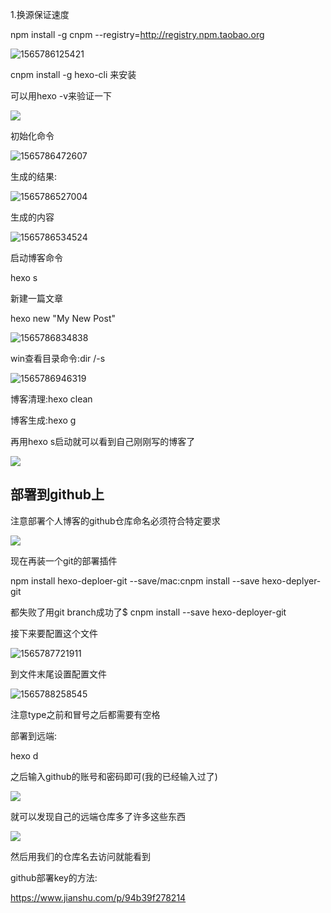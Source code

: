 1.换源保证速度

npm install -g cnpm --registry=http://registry.npm.taobao.org

![1565786125421](C:\Users\1\AppData\Roaming\Typora\typora-user-images\1565786125421.png)

cnpm install -g hexo-cli 来安装

可以用hexo -v来验证一下

![](https://sumomoriaty.oss-cn-beijing.aliyuncs.com/markdown/20190814203801.png)

初始化命令

![1565786472607](C:\Users\1\AppData\Roaming\Typora\typora-user-images\1565786472607.png)

生成的结果:

![1565786527004](C:\Users\1\AppData\Roaming\Typora\typora-user-images\1565786527004.png)

生成的内容

![1565786534524](C:\Users\1\AppData\Roaming\Typora\typora-user-images\1565786534524.png)

启动博客命令

hexo s

新建一篇文章

hexo new "My New Post"

![1565786834838](C:\Users\1\AppData\Roaming\Typora\typora-user-images\1565786834838.png)

win查看目录命令:dir /-s

![1565786946319](C:\Users\1\AppData\Roaming\Typora\typora-user-images\1565786946319.png)

博客清理:hexo clean

博客生成:hexo g

再用hexo s启动就可以看到自己刚刚写的博客了

![](https://sumomoriaty.oss-cn-beijing.aliyuncs.com/markdown/20190814205203.png)

## 部署到github上

注意部署个人博客的github仓库命名必须符合特定要求

![](https://sumomoriaty.oss-cn-beijing.aliyuncs.com/markdown/20190814205541.png)

现在再装一个git的部署插件

npm install hexo-deploer-git --save/mac:cnpm install --save hexo-deplyer-git

都失败了用git branch成功了$ cnpm install --save hexo-deployer-git

接下来要配置这个文件

![1565787721911](C:\Users\1\AppData\Roaming\Typora\typora-user-images\1565787721911.png)

到文件末尾设置配置文件

![1565788258545](C:\Users\1\AppData\Roaming\Typora\typora-user-images\1565788258545.png)

注意type之前和冒号之后都需要有空格

部署到远端:

hexo d

之后输入github的账号和密码即可(我的已经输入过了)

![](https://sumomoriaty.oss-cn-beijing.aliyuncs.com/markdown/20190814211307.png)

就可以发现自己的远端仓库多了许多这些东西

![](https://sumomoriaty.oss-cn-beijing.aliyuncs.com/markdown/20190814211347.png)

然后用我们的仓库名去访问就能看到

github部署key的方法:

https://www.jianshu.com/p/94b39f278214
